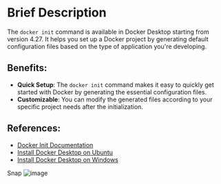 # Brief Description

The `docker init` command is available in Docker Desktop starting from version 4.27. It helps you set up a Docker project by generating default configuration files based on the type of application you're developing.

## Benefits:

- **Quick Setup**: The `docker init` command makes it easy to quickly get started with Docker by generating the essential configuration files.
- **Customizable**: You can modify the generated files according to your specific project needs after the initialization.

## References:

- [Docker Init Documentation](https://docs.docker.com/reference/cli/docker/init/)
- [Install Docker Desktop on Ubuntu](https://docs.docker.com/desktop/setup/install/linux/ubuntu/)
- [Install Docker Desktop on Windows](https://docs.docker.com/desktop/setup/install/windows-install/)

Snap
![image](https://github.com/user-attachments/assets/e7a0062d-e723-4c79-bcdb-8795f735dedd)
